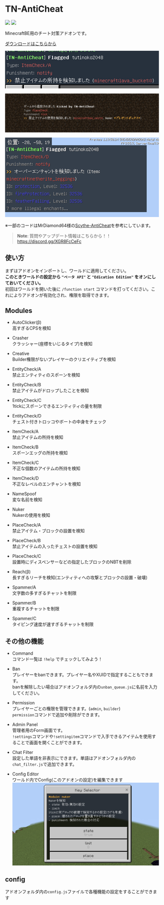 # TN-AntiCheat
  
<img src="https://img.shields.io/github/downloads/tutinoko2048/TNAntiCheat/total?style=for-the-badge">  
<img src="https://img.shields.io/github/downloads/tutinoko2048/TNAntiCheat/latest/total?style=for-the-badge">  

MinecraftBE用のチート対策アドオンです。  
  
[ダウンロードはこちらから](https://github.com/tutinoko2048/TNAntiCheat/releases)
  
![img1](docs/hasitem.png)  
  
![img2](docs/kicked.jpeg)  
  
![img3](docs/enchant.png)  
  
  
※一部のコードはMrDiamond64様の[Scythe-AntiCheat](https://github.com/MrDiamond64/Scythe-AntiCheat)を参考にしています。
  
> **Note**: 質問やアップデート情報はこちらから！！  
https://discord.gg/XGR8FcCeFc  

## 使い方
まずはアドオンをインポートし、ワールドに適用してください。  
__このときワールドの設定から `"ベータ API"` と `"Edication Edition"` をオンにしておいてください。__  
初回はワールドを開いた後に `/function start` コマンドを打ってください。これによりアドオンが有効化され、権限を取得できます。

## Modules
- AutoClicker(β)  
高すぎるCPSを検知

- Crasher  
クラッシャー(座標をいじるタイプ)を検知

- Creative  
Builder権限がないプレイヤーのクリエイティブを検知

- EntityCheck/A  
禁止エンティティのスポーンを検知

- EntityCheck/B  
禁止アイテムがドロップしたことを検知

- EntityCheck/C  
1tickにスポーンできるエンティティの量を制限

- EntityCheck/D  
チェスト付きトロッコやボートの中身をチェック

- ItemCheck/A  
禁止アイテムの所持を検知

- ItemCheck/B  
スポーンエッグの所持を検知

- ItemCheck/C  
不正な個数のアイテムの所持を検知

- ItemCheck/D  
不正なレベルのエンチャントを検知

- NameSpoof  
変な名前を検知

- Nuker  
Nukerの使用を検知

- PlaceCheck/A  
禁止アイテム・ブロックの設置を検知

- PlaceCheck/B  
禁止アイテムの入ったチェストの設置を検知

- PlaceCheck/C  
設置時にディスペンサーなどの指定したブロックのNBTを削除

- Reach(β)  
長すぎるリーチを検知(エンティティへの攻撃とブロックの設置・破壊)

- Spammer/A  
文字数の多すぎるチャットを制限

- Spammer/B  
重複するチャットを制限

- Spammer/C  
タイピング速度が速すぎるチャットを制限

## その他の機能
- Command  
コマンド一覧は `!help` でチェックしてみよう！

- Ban  
プレイヤーをbanできます。プレイヤー名やXUIDで指定することもできます。  
banを解除したい場合はアドオンフォルダ内の`unban_queue.js`に名前を入力してください。

- Permission  
プレイヤーごとの権限を管理できます。(`admin`, `builder`)  
`permission`コマンドで追加や削除ができます。

- Admin Panel  
管理者用のForm画面です。  
`!settings`コマンドや`!settingitem`コマンドで入手できるアイテムを使用することで画面を開くことができます。

- Chat Filter  
設定した単語を非表示にできます。単語はアドオンフォルダ内の`chat_filter.js`で追加できます。

- Config Editor  
ワールド内でConfig(このアドオンの設定)を編集できます  
![config](docs/config_editor.png)  

## config
アドオンフォルダ内の`config.js`ファイルで各種機能の設定をすることができます  


